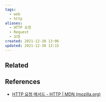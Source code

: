 ```yaml
---
tags:
  - web
  - http
aliases:
  - HTTP 요청
  - Request
  - 요청
created: 2021-12-30 13:06
updated: 2021-12-30 13:15
---
```


## Related

## References

- [HTTP 요청 메서드 - HTTP | MDN (mozilla.org)](https://developer.mozilla.org/ko/docs/Web/HTTP/Methods)
